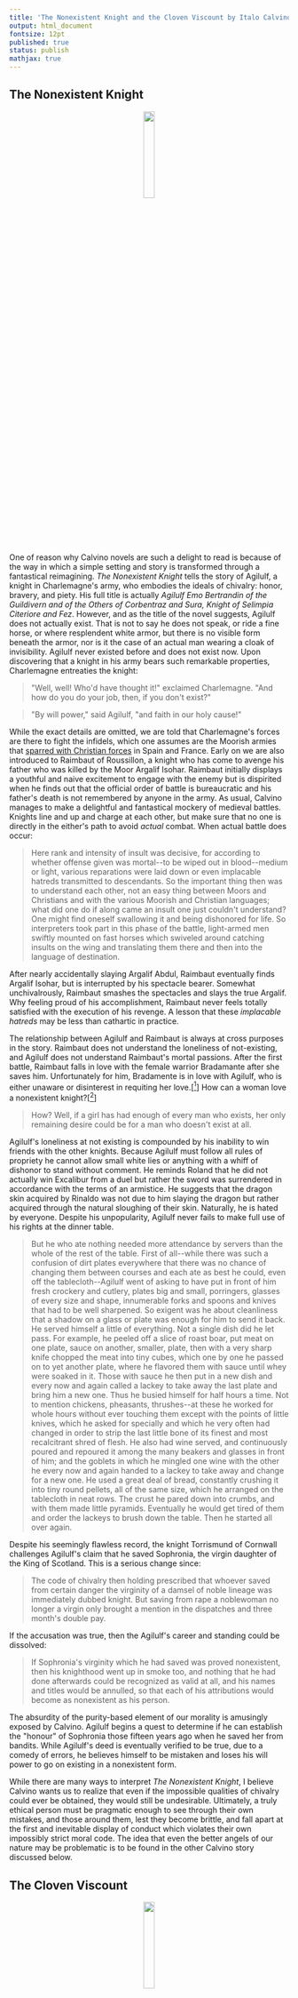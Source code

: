 ```yaml
---
title: 'The Nonexistent Knight and the Cloven Viscount by Italo Calvino (Book Review)'
output: html_document
fontsize: 12pt
published: true
status: publish
mathjax: true
---
```


## The Nonexistent Knight

<p align="center"><img src="/figures/nonexistent.png" width="20%"></p>

One of reason why Calvino novels are such a delight to read is because of the way in which a simple setting and story is transformed through a fantastical reimagining. *The Nonexistent Knight* tells the story of Agilulf, a knight in Charlemagne's army, who embodies the ideals of chivalry: honor, bravery, and piety. His full title is actually *Agilulf Emo Bertrandin of the Guildivern and of the Others of Corbentraz and Sura, Knight of Selimpia Citeriore and Fez*. However, and as the title of the novel suggests, Agilulf does not actually exist. That is not to say he does not speak, or ride a fine horse, or where resplendent white armor, but there is no visible form beneath the armor, nor is it the case of an actual man wearing a cloak of invisibility. Agilulf never existed before and does not exist now. Upon discovering that a knight in his army bears such remarkable properties,  Charlemagne entreaties the knight:

> "Well, well! Who'd have thought it!" exclaimed Charlemagne. "And how do you do your job, then, if you don't exist?"

> "By will power," said Agilulf, "and faith in our holy cause!"

While the exact details are omitted, we are told that Charlemagne's forces are there to fight the infidels, which one assumes are the Moorish armies that [sparred with Christian forces](https://en.wikipedia.org/wiki/Charlemagne#Wars_with_the_Moors) in Spain and France. Early on we are also introduced to Raimbaut of Roussillon, a knight who has come to avenge his father who was killed by the Moor Argalif Isohar. Raimbaut initially displays a youthful and naive excitement to engage with the enemy but is dispirited when he finds out that the official order of battle is bureaucratic and his father's death is not remembered by anyone in the army. As usual, Calvino manages to make a delightful and fantastical mockery of medieval battles. Knights line and up and charge at each other, but make sure that no one is directly in the either's path to avoid *actual* combat. When actual battle does occur:

> Here rank and intensity of insult was decisive, for according to whether offense given was mortal--to be wiped out in blood--medium or light, various reparations were laid down or even implacable hatreds transmitted to descendants. So the important thing then was to understand each other, not an easy thing between Moors and Christians and with the various Moorish and Christian languages; what did one do if along came an insult one just couldn't understand? One might find oneself swallowing it and being dishonored for life. So interpreters took part in this phase of the battle, light-armed men swiftly mounted on fast horses which swiveled around catching insults on the wing and translating them there and then into the language of destination.

After nearly accidentally slaying Argalif Abdul, Raimbaut eventually finds Argalif Isohar, but is interrupted by his spectacle bearer. Somewhat unchivalrously, Raimbaut smashes the spectacles and slays the true Argalif. Why feeling proud of his accomplishment, Raimbaut never feels totally satisfied with the execution of his revenge. A lesson that these *implacable hatreds* may be less than cathartic in practice.

The relationship between Agilulf and Raimbaut is always at cross purposes in the story. Raimbaut does not understand the loneliness of not-existing, and Agilulf does not understand Raimbaut's mortal passions. After the first battle, Raimbaut falls in love with the female warrior Bradamante after she saves him. Unfortunately for him, Bradamente is in love with Agilulf, who is either unaware or disinterest in requiting her love.[[^1]] How can a woman love a nonexistent knight?[[^2]]

> How? Well, if a girl has had enough of every man who exists, her only remaining desire could be for a man who doesn't exist at all.

Agilulf's loneliness at not existing is compounded by his inability to win friends with the other knights. Because Agilulf must follow all rules of propriety he cannot allow small white lies or anything with a whiff of dishonor to stand without comment. He reminds Roland that he did not actually win Excalibur from a duel but rather the sword was surrendered in accordance with the terms of an armistice. He suggests that the dragon skin acquired by Rinaldo was not due to him slaying the dragon but rather acquired through the natural sloughing of their skin. Naturally, he is hated by everyone. Despite his unpopularity, Agilulf never fails to make full use of his rights at the dinner table.

> But he who ate nothing needed more attendance by servers than the whole of the rest of the table. First of all--while there was such a confusion of dirt plates everywhere that there was no chance of changing them between courses and each ate as best he could, even off the tablecloth--Agilulf went of asking to have put in front of him fresh crockery and cutlery, plates big and small, porringers, glasses of every size and shape, innumerable forks and spoons and knives that had to be well sharpened. So exigent was he about cleanliness that a shadow on a glass or plate was enough for him to send it back. He served himself a little of everything. Not a single dish did he let pass. For example, he peeled off a slice of roast boar, put meat on one plate, sauce on another, smaller, plate, then with a very sharp knife chopped the meat into tiny cubes, which one by one he passed on to yet another plate, where he flavored them with sauce until whey were soaked in it. Those with sauce he then put in a new dish and every now and again called a lackey to take away the last plate and bring him a new one. Thus he busied himself for half hours a time. Not to mention chickens, pheasants, thrushes--at these he worked for whole hours without ever touching them except with the points of little knives, which he asked for specially and which he very often had changed in order to strip the last little bone of its finest and most recalcitrant shred of flesh. He also had wine served, and continuously poured and repoured it among the many beakers and glasses in front of him; and the goblets in which he mingled one wine with the other he every now and again handed to a lackey to take away and change for a new one. He used a great deal of bread, constantly crushing it into tiny round pellets, all of the same size, which he arranged on the tablecloth in neat rows. The crust he pared down into crumbs, and with them made little pyramids. Eventually he would get tired of them and order the lackeys to brush down the table. Then he started all over again.

Despite his seemingly flawless record, the knight Torrismund of Cornwall challenges Agilulf's claim that he saved Sophronia, the virgin daughter of the King of Scotland. This is a serious change since:

> The code of chivalry then holding prescribed that whoever saved from certain danger the virginity of a damsel of noble lineage was immediately dubbed knight. But saving from rape a noblewoman no longer a virgin only brought a mention in the dispatches and three month's double pay.

If the accusation was true, then the Agilulf's career and standing could be dissolved:

> If Sophronia's virginity which he had saved was proved nonexistent, then his knighthood went up in smoke too, and nothing that he had done afterwards could be recognized as valid at all, and his names and titles would be annulled, so that each of his attributions would become as nonexistent as his person.

The absurdity of the purity-based element of our morality is amusingly exposed by Calvino. Agilulf begins a quest to determine if he can establish the "honour" of Sophronia those fifteen years ago when he saved her from bandits. While Agilulf's deed is eventually verified to be true, due to a comedy of errors, he believes himself to be mistaken and loses his will power to go on existing in a nonexistent form.

While there are many ways to interpret *The Nonexistent Knight*, I believe Calvino wants us to realize that even if the impossible qualities of chivalry could ever be obtained, they would still be undesirable. Ultimately, a truly ethical person must be pragmatic enough to see through their own mistakes, and those around them, lest they become brittle, and fall apart at the first and inevitable display of conduct which violates their own impossibly strict moral code. The idea that even the better angels of our nature may be problematic is to be found in the other Calvino story discussed below.

## The Cloven Viscount

<p align="center"><img src="/figures/cloven.png" width="20%"></p>

The second novella, *The Cloven Viscount* is one of Calvino's gothic masterpieces. Taking place in the 17th century when the Ottoman Empire was battling Christian armies in Central Europe, the Viscount Medardo leaves his ancestral home of Terralba to help wage war on behalf of Christendom. His inexperience on the battlefield causes him to foolishly charge a cannon which discharges a cannonball at short range that splits his body in half from left to right. Luckily, battlefield medicine was able to stitch one side of Medardo back together.

> When the sheet was pulled away, there lay the Viscount's body, horribly mutilated. It not only lacked an arm and a leg, but the whole thorax and abdomen between that arm and leg had been swept away by the direct hit. All that remained of the head was one eye, one ear, one cheek, half a nose, half a mouth, half a chin and a half of a forehead; the other half of the head was just not there. The long and short of it was that just half of him had been saved, the right part, which was perfectly preserved, without a scratch on it, except for that huge slash separating it from the left-hand part blown away.

Upon returning the Terralba the townspeople of family of Medardo are excited to hear of his survival, although are at first horrified by his mutilated appearance. Saddened by his reception, Medardo storms into the castle and locks himself in his room. The first evidence we are given that this returned Medardo has a sinister character is when his father trains a shrike (a type of bird) to visit him in his room where he has cloistered himself.

> A little later he [the father] heard the thud of something flung against the windows. He leant out; there on the pediment was the shrike, dead. The old man took it up in the palms of his hands and saw that a wing was broken off as if someone had tried to tear it, a claw wrenched off as if by two fingers, and an eye gouged out. The old man held the shrike to his breast and began to sob.

Medardo's reign of terror would continue from this point with random executions, poisonings, and arson terrifying the local population. Wandering one day through his estate, Medardo spots the simple peasant girl Pamela and falls in love with her. Aware of her lordship's psychopathic tendencies, Pemala is smart enough to rebuff his advances despite the encouragement from her parents to do the opposite. We are shown a glimpse of Medardo's psychology when he addresses his younger cousin one day:

> "If I could have every thing like this," said my uncle, lying face down on the rocks, stroking the convulsive half of an octopus, "so that everyone could escape from his obtuse and ignorant wholeness. I was whole and all things were natural and confused to me, stupid as the air; I thought I was seeing all and it was only the outside rind. If you ever become a half of your-self, and I hope you do for your own sake, my boy, you'll understand things beyond the common intelligence of brains that are whole. You'll have lost half of yourself and of the world, but the remaining half will be a thousand times deeper and more precious."

As time goes by the townspeople of Terralba begin to notice a mysterious force which seems to be offsetting the wickedness of the Viscount. Fires are being put out, bird wings and being mended, and the sick are being treated. Some report that these deeds are being carried out by Medardo himself. However, we soon discover that this force is none other than the *other half* of Medardo that was found by monks under a pile of corpses. The two Medardos are now referred to as the Good 'Un and the Bad 'Un.

While overwhelmingly Catholic, Terralba also sports a small number of Huguenots that fled France to escape persecution. The Huguenots have been the most successful group at preventing the bad Viscount's half from torching their property. As is Calvino's wont, we get a comical and fantastical version of the Huguenots:

> While crossing the mountains they had lost heir books and sacred objects, and now had neither Bibles to read from nor Mass to say nor hymns to sing nor prayers to recite ... Inexpert in what constituted sin, they multiplied their prohibitions lest they make mistakes, and were reduced to giving each other constant severe glances in case the least gesture betrayed a blameworthy intention. With confused memories of theological disputations, they avoided naming God or using any other religious expression, for fear of sacrilege. So they followed no rites and probably did not even dare formulate thoughts on matters of faith, though preserving an air of grave absorption as if these were constantly in their minds.

When the Huguenots meet the Good 'Un, they quickly lose their enthusiasm since his moral perfection leads him to criticize their business practices such as having agricultural prices that are too high while there are starving peasants. As with the nonexistent knight, we find both sides of the Viscount to be problematic. In the end, a showdown between the halves of the Viscount over marriage to Pamela leads to their physical recombination. *The Cloven Viscount* is a delightful read, combining Calvino's command of fantastical language with humor and parody. At the root of Calvino's philosophy is a deeply humanist perspective that is empathetic to the human experience and rational to the empirical realities of our world.

> Thus the days went by at Terrabla, and our sensibilities became numbed, since we felt ourselves lost between an evil and a virtue equally inhuman.

<br>

* * *

## Footnotes

[^1]: In *Orlando furioso* by Ariosto [Bradamante](https://en.wikipedia.org/wiki/Bradamante) actually falls in love with a Saracen warrior.

[^2]: It should also be noted that the narrator of the story is a nun.
